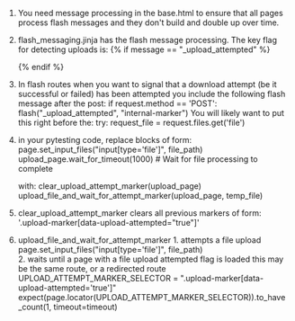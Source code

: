 

1. You need message processing in the base.html to ensure that all pages process flash messages and they don't
build and double up over time.

2. flash_messaging.jinja has the flash message processing.  The key flag for detecting uploads is:
          {% if message == "_upload_attempted" %}
            <div class="upload-marker" data-upload-attempted="true" style="display: none;"></div>
          {% endif %}

3. In flash routes when you want to signal that a download attempt (be it successful or failed) has been attempted
you include the following flash message after the post:
    if request.method == 'POST':
        flash("_upload_attempted", "internal-marker")
You will likely want to put this right before the:
    try:
        request_file = request.files.get('file')


4. in your pytesting code, replace blocks of form:
        page.set_input_files("input[type='file']", file_path)
        upload_page.wait_for_timeout(1000)  # Wait for file processing to complete

   with:
        clear_upload_attempt_marker(upload_page)
        upload_file_and_wait_for_attempt_marker(upload_page, temp_file)

5.  clear_upload_attempt_marker
        clears all previous markers of form: '.upload-marker[data-upload-attempted="true"]'

6.  upload_file_and_wait_for_attempt_marker
        1. attempts a file upload
            page.set_input_files("input[type='file']", file_path)   
        2. waits until a page with a file upload attempted flag is loaded
           this may be the same route, or a redirected route
                UPLOAD_ATTEMPT_MARKER_SELECTOR = ".upload-marker[data-upload-attempted='true']"
                expect(page.locator(UPLOAD_ATTEMPT_MARKER_SELECTOR)).to_have_count(1, timeout=timeout)



